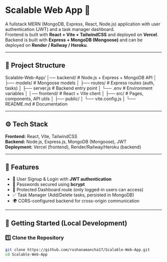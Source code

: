 # Scalable Web App 🚀

A fullstack MERN (MongoDB, Express, React, Node.js) application with user authentication (JWT) and a task manager dashboard.  
Frontend is built with **React + Vite + TailwindCSS** and deployed on **Vercel**.  
Backend is built with **Express + MongoDB (Mongoose)** and can be deployed on **Render / Railway / Heroku**.  

---

## 📂 Project Structure

Scalable-Web-App/
│── backend/ # Node.js + Express + MongoDB API
│ ├── models/ # Mongoose models
│ ├── routes/ # Express routes (auth, tasks)
│ ├── server.js # Backend entry point
│ └── .env # Environment variables
│
│── frontend/ # React + Vite client
│ ├── src/ # Pages, components, API utils
│ ├── public/
│ └── vite.config.js
│
└── README.md # Documentation


---

## ⚙️ Tech Stack

**Frontend:** React, Vite, TailwindCSS  
**Backend:** Node.js, Express.js, MongoDB (Mongoose), JWT  
**Deployment:** Vercel (frontend), Render/Railway/Heroku (backend)  

---

## 🔑 Features

- 🔐 User Signup & Login with **JWT authentication**  
- 🔑 Passwords secured using **bcrypt**  
- 🚫 Protected Dashboard route (only logged-in users can access)  
- ✅ Task Manager (Add/Delete tasks, persisted in MongoDB)  
- 🌍 CORS-configured backend for cross-origin communication  

---

## 🚀 Getting Started (Local Development)

### 1️⃣ Clone the Repository
```bash
git clone https://github.com/roshanamancha17/Scalable-Web-App.git
cd Scalable-Web-App
